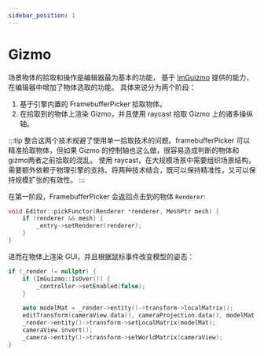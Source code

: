```yaml
---
sidebar_position: 1
---
```


# Gizmo
场景物体的拾取和操作是编辑器最为基本的功能， 基于 [ImGuizmo](https://github.com/CedricGuillemet/ImGuizmo) 提供的能力，在编辑器中增加了物体选取的功能。
具体来说分为两个阶段：
1. 基于引擎内置的 FramebufferPicker 拾取物体。
2. 在拾取到的物体上渲染 Gizmo，并且使用 raycast 拾取 Gizmo 上的诸多操纵轴。

:::tip
整合这两个技术规避了使用单一拾取技术的问题。framebufferPicker 可以精准拾取物体，但如果 Gizmo 的控制轴也这么做，很容易造成判断的物体和gizmo两者之前拾取的混乱。
使用 raycast，在大规模场景中需要组织场景结构，需要额外依赖于物理引擎的支持。将两种技术结合，既可以保持精准性，又可以保持规模扩张的有效性。
:::

在第一阶段，FramebufferPicker 会返回点击到的物体 `Renderer`:
```cpp
void Editor::pickFunctor(Renderer *renderer, MeshPtr mesh) {
    if (renderer && mesh) {
        _entry->setRenderer(renderer);
    }
}
```

进而在物体上渲染 GUI，并且根据鼠标事件改变模型的姿态：
```cpp
if (_render != nullptr) {
    if (ImGuizmo::IsOver()) {
        _controller->setEnabled(false);
    }
    
    auto modelMat = _render->entity()->transform->localMatrix();
    editTransform(cameraView.data(), cameraProjection.data(), modelMat.data(), true);
    _render->entity()->transform->setLocalMatrix(modelMat);
    cameraView.invert();
    _camera->entity()->transform->setWorldMatrix(cameraView);
}
```

